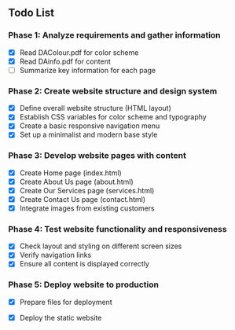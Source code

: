 ## Todo List

### Phase 1: Analyze requirements and gather information
- [x] Read DAColour.pdf for color scheme
- [x] Read DAinfo.pdf for content
- [ ] Summarize key information for each page

### Phase 2: Create website structure and design system
- [x] Define overall website structure (HTML layout)
- [x] Establish CSS variables for color scheme and typography
- [x] Create a basic responsive navigation menu
- [x] Set up a minimalist and modern base style

### Phase 3: Develop website pages with content
- [x] Create Home page (index.html)
- [x] Create About Us page (about.html)
- [x] Create Our Services page (services.html)
- [x] Create Contact Us page (contact.html)
- [x] Integrate images from existing customers

### Phase 4: Test website functionality and responsiveness
- [x] Check layout and styling on different screen sizes
- [x] Verify navigation links
- [x] Ensure all content is displayed correctly

### Phase 5: Deploy website to production
- [x] Prepare files for deployment
- [x] Deploy the static website


